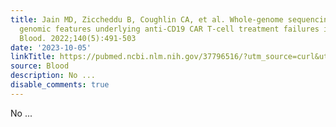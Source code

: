```yaml
---
title: Jain MD, Ziccheddu B, Coughlin CA, et al. Whole-genome sequencing reveals complex
  genomic features underlying anti-CD19 CAR T-cell treatment failures in lymphoma.
  Blood. 2022;140(5):491-503
date: '2023-10-05'
linkTitle: https://pubmed.ncbi.nlm.nih.gov/37796516/?utm_source=curl&utm_medium=rss&utm_campaign=journals&utm_content=7603509&fc=None&ff=20231005180745&v=2.17.9.post6+86293ac
source: Blood
description: No ...
disable_comments: true
---
```

No ...